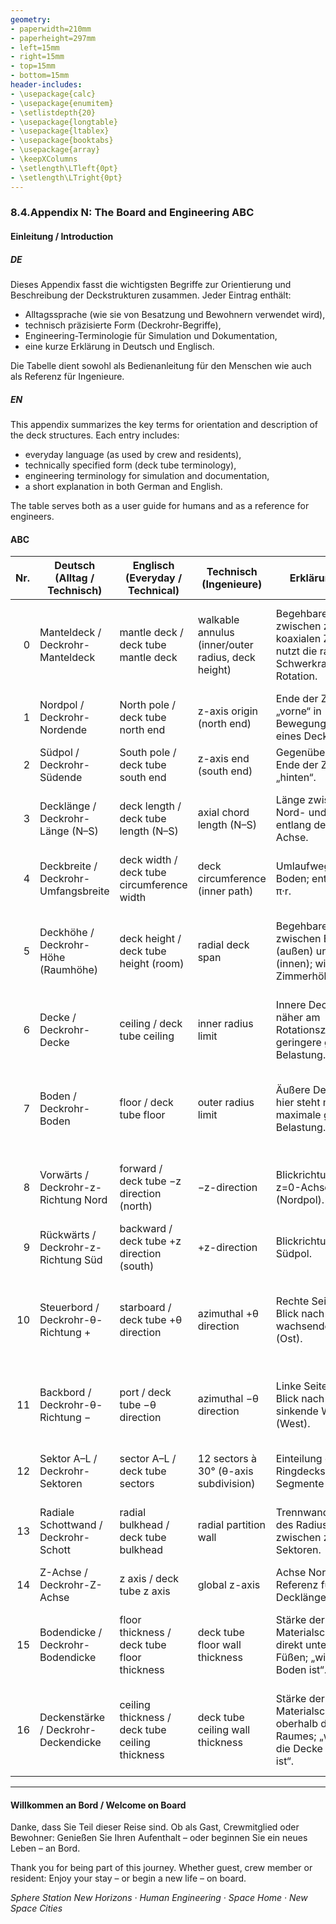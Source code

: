 ```yaml
---
geometry:
- paperwidth=210mm
- paperheight=297mm
- left=15mm
- right=15mm
- top=15mm
- bottom=15mm
header-includes:
- \usepackage{calc}
- \usepackage{enumitem}
- \setlistdepth{20}
- \usepackage{longtable}
- \usepackage{ltablex}
- \usepackage{booktabs}
- \usepackage{array}
- \keepXColumns
- \setlength\LTleft{0pt}
- \setlength\LTright{0pt}
---
```


### 8.4.Appendix N: The Board and Engineering ABC

#### Einleitung / Introduction

##### DE

Dieses Appendix fasst die wichtigsten Begriffe zur Orientierung und Beschreibung der Deckstrukturen zusammen. 
Jeder Eintrag enthält: 

* Alltagssprache (wie sie von Besatzung und Bewohnern verwendet wird), 
* technisch präzisierte Form (Deckrohr-Begriffe), 
* Engineering-Terminologie für Simulation und Dokumentation, 
* eine kurze Erklärung in Deutsch und Englisch. 

Die Tabelle dient sowohl als Bedienanleitung für den Menschen wie auch als Referenz für Ingenieure.


##### EN
This appendix summarizes the key terms for orientation and description of the deck structures.
Each entry includes:

* everyday language (as used by crew and residents),
* technically specified form (deck tube terminology),
* engineering terminology for simulation and documentation,
* a short explanation in both German and English.

The table serves both as a user guide for humans and as a reference for engineers.


#### ABC

| Nr. | Deutsch (Alltag / Technisch)         | Englisch (Everyday / Technical)                 | Technisch (Ingenieure)                | Erklärung (DE)                                                                     | Explanation (EN)                                                                          |
| --: | ------------------------------------ | ----------------------------------------------- | ------------------------------------- | ---------------------------------------------------------------------------------- | ----------------------------------------------------------------------------------------- |
|   0 | Manteldeck / Deckrohr-Manteldeck     | mantle deck / deck tube mantle deck             | walkable annulus (inner/outer radius, deck height) | Begehbare Ebene zwischen zwei koaxialen Zylindern; nutzt die radiale Schwerkraft der Rotation. | Walkable plane between two coaxial cylinders; harnesses rotation-driven radial gravity. |
|   1 | Nordpol / Deckrohr-Nordende          | North pole / deck tube north end                | z-axis origin (north end)             | Ende der Z-Achse; „vorne“ in Bewegungsrichtung eines Decks.                        | End of the z-axis; “forward” direction of a deck.                                         |
|   2 | Südpol / Deckrohr-Südende            | South pole / deck tube south end                | z-axis end (south end)                | Gegenüberliegendes Ende der Z-Achse; „hinten“.                                     | Opposite end of the z-axis; “aft/backward.”                                               |
|   3 | Decklänge / Deckrohr-Länge (N–S)     | deck length / deck tube length (N–S)            | axial chord length (N–S)              | Länge zwischen Nord- und Südpol, entlang der Z-Achse.                              | Length between north and south pole along the z-axis.                                     |
|   4 | Deckbreite / Deckrohr-Umfangsbreite  | deck width / deck tube circumference width      | deck circumference (inner path)       | Umlaufweg am Boden; entspricht 2 π·r.                                              | Walking path along the deck floor; equals 2 π·r.                                          |
|   5 | Deckhöhe / Deckrohr-Höhe (Raumhöhe)  | deck height / deck tube height (room)           | radial deck span                      | Begehbarer Raum zwischen Boden (außen) und Decke (innen); wie Zimmerhöhe.          | Walkable space between floor (outer radius) and ceiling (inner radius); like room height. |
|   6 | Decke / Deckrohr-Decke               | ceiling / deck tube ceiling                     | inner radius limit                    | Innere Deckgrenze, näher am Rotationszentrum, geringere g-Belastung.               | Inner boundary of the deck, closer to rotation axis, lower g-force.                       |
|   7 | Boden / Deckrohr-Boden               | floor / deck tube floor                         | outer radius limit                    | Äußere Deckgrenze, hier steht man; maximale g-Belastung.                           | Outer boundary of the deck; main walking surface, maximum g-force.                        |
|   8 | Vorwärts / Deckrohr-z-Richtung Nord  | forward / deck tube −z direction (north)        | −z-direction                          | Blickrichtung zur z=0-Achse (Nordpol).                                             | Viewing direction toward z=0 axis (north pole).                                                |
|   9 | Rückwärts / Deckrohr-z-Richtung Süd  | backward / deck tube +z direction (south)       | +z-direction                          | Blickrichtung zum Südpol.                                                          | Viewing direction toward the south pole.                                                  |
|  10 | Steuerbord / Deckrohr-θ-Richtung +   | starboard / deck tube +θ direction              | azimuthal +θ direction                | Rechte Seite beim Blick nach Norden; wachsende Winkel (Ost).                       | Right side when facing north; azimuthal angle increasing (east).                          |
|  11 | Backbord / Deckrohr-θ-Richtung −     | port / deck tube −θ direction                   | azimuthal −θ direction                | Linke Seite beim Blick nach Norden; sinkende Winkel (West).                        | Left side when facing north; azimuthal angle decreasing (west).                           |
|  12 | Sektor A–L / Deckrohr-Sektoren       | sector A–L / deck tube sectors                  | 12 sectors à 30° (θ-axis subdivision) | Einteilung des Ringdecks in 12 Segmente à 30°.                                     | Division of the ring deck into 12 segments of 30° each.                                   |
|  13 | Radiale Schottwand / Deckrohr-Schott | radial bulkhead / deck tube bulkhead            | radial partition wall                 | Trennwand entlang des Radius zwischen zwei Sektoren.                               | Partition wall along the radius separating two sectors.                                   |
|  14 | Z-Achse / Deckrohr-Z-Achse           | z axis / deck tube z axis                       | global z-axis                         | Achse Nord–Süd; Referenz für Decklänge.                                            | North–south axis; reference for deck length.                                              |
|  15 | Bodendicke / Deckrohr-Bodendicke     | floor thickness / deck tube floor thickness     | deck tube floor wall thickness        | Stärke der Materialschicht direkt unter den Füßen; „wie dick der Boden ist“.       | Thickness of the structural layer directly under the feet; “how thick the floor is.”      |
|  16 | Deckenstärke / Deckrohr-Deckendicke  | ceiling thickness / deck tube ceiling thickness | deck tube ceiling wall thickness      | Stärke der Materialschicht oberhalb des Raumes; „wie dick die Decke über mir ist“. | Thickness of the structural layer above the room; “how thick the ceiling above me is.”    |

---

#### Willkommen an Bord / Welcome on Board

Danke, dass Sie Teil dieser Reise sind.
Ob als Gast, Crewmitglied oder Bewohner:
Genießen Sie Ihren Aufenthalt – oder beginnen Sie ein neues Leben – an Bord.

Thank you for being part of this journey.
Whether guest, crew member or resident:
Enjoy your stay – or begin a new life – on board.

*Sphere Station New Horizons · Human Engineering · Space Home · New Space Cities*